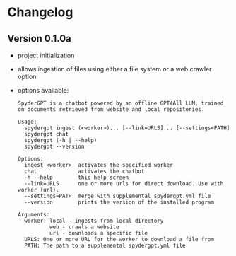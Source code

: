 # Changelog

## Version 0.1.0a

* project initialization
* allows ingestion of files using either a file system or a web crawler option
* options available:

  ```terminal
  SpyderGPT is a chatbot powered by an offline GPT4All LLM, trained
  on documents retrieved from website and local repositories.

  Usage:
    spydergpt ingest (<worker>)... [--link=URLS]... [--settings=PATH]
    spydergpt chat
    spydergpt (-h | --help)
    spydergpt --version

  Options:
    ingest <worker>  activates the specified worker
    chat             activates the chatbot
    -h --help        this help screen
    --link=URLS      one or more urls for direct download. Use with worker (url).
    --settings=PATH  merge with supplemental spydergpt.yml file
    --version        prints the version of the installed program

  Arguments:
    worker: local - ingests from local directory
            web - crawls a website
            url - downloads a specific file
    URLS: One or more URL for the worker to download a file from
    PATH: The path to a supplemental spydergpt.yml file
  ```
